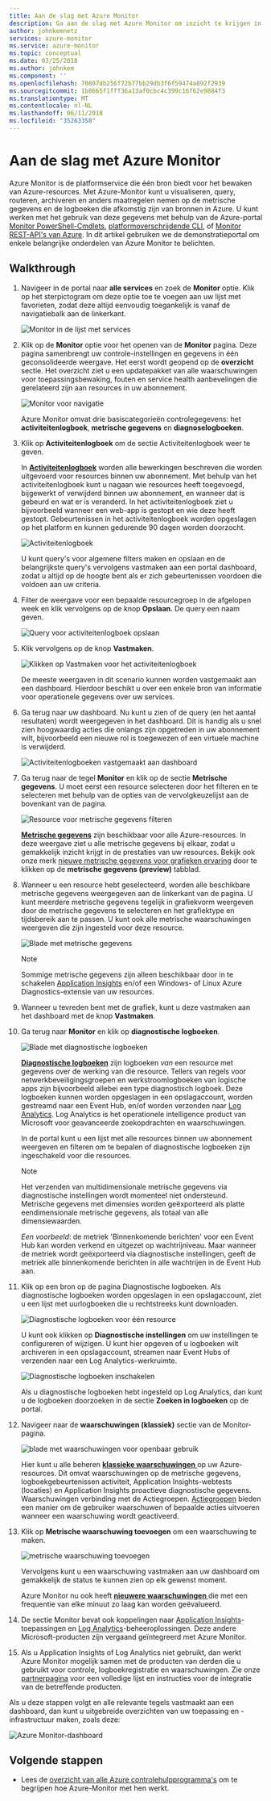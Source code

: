 ```yaml
---
title: Aan de slag met Azure Monitor
description: Ga aan de slag met Azure Monitor om inzicht te krijgen in de werking van uw resources en maatregelen te nemen op basis van gegevens.
author: johnkemnetz
services: azure-monitor
ms.service: azure-monitor
ms.topic: conceptual
ms.date: 03/25/2018
ms.author: johnkem
ms.component: ''
ms.openlocfilehash: 70807db256f72b77bb29db3f6f59474a892f2939
ms.sourcegitcommit: 1b8665f1fff36a13af0cbc4c399c16f62e9884f3
ms.translationtype: MT
ms.contentlocale: nl-NL
ms.lasthandoff: 06/11/2018
ms.locfileid: "35263358"
---
```

# <a name="get-started-with-azure-monitor"></a>Aan de slag met Azure Monitor
Azure Monitor is de platformservice die één bron biedt voor het bewaken van Azure-resources. Met Azure-Monitor kunt u visualiseren, query, routeren, archiveren en anders maatregelen nemen op de metrische gegevens en de logboeken die afkomstig zijn van bronnen in Azure. U kunt werken met het gebruik van deze gegevens met behulp van de Azure-portal [Monitor PowerShell-Cmdlets](insights-powershell-samples.md), [platformoverschrijdende CLI](insights-cli-samples.md), of [Monitor REST-API's van Azure](https://msdn.microsoft.com/library/dn931943.aspx). In dit artikel gebruiken we de demonstratieportal om enkele belangrijke onderdelen van Azure Monitor te belichten.

## <a name="walkthrough"></a>Walkthrough
1. Navigeer in de portal naar **alle services** en zoek de **Monitor** optie. Klik op het sterpictogram om deze optie toe te voegen aan uw lijst met favorieten, zodat deze altijd eenvoudig toegankelijk is vanaf de navigatiebalk aan de linkerkant.

    ![Monitor in de lijst met services](./media/monitoring-get-started/monitor-more-services.png)
2. Klik op de **Monitor** optie voor het openen van de **Monitor** pagina. Deze pagina samenbrengt uw controle-instellingen en gegevens in één geconsolideerde weergave. Het eerst wordt geopend op de **overzicht** sectie. Het overzicht ziet u een updatepakket van alle waarschuwingen voor toepassingsbewaking, fouten en service health aanbevelingen die gerelateerd zijn aan resources in uw abonnement.  

    ![Monitor voor navigatie](./media/monitoring-get-started/monitor-blade-nav.png)

    Azure Monitor omvat drie basiscategorieën controlegegevens: het **activiteitenlogboek**, **metrische gegevens** en **diagnoselogboeken**.
3. Klik op **Activiteitenlogboek** om de sectie Activiteitenlogboek weer te geven.

    In [**Activiteitenlogboek**](monitoring-overview-activity-logs.md) worden alle bewerkingen beschreven die worden uitgevoerd voor resources binnen uw abonnement. Met behulp van het activiteitenlogboek kunt u nagaan wie resources heeft toegevoegd, bijgewerkt of verwijderd binnen uw abonnement, en wanneer dat is gebeurd en wat er is veranderd. In het activiteitenlogboek ziet u bijvoorbeeld wanneer een web-app is gestopt en wie deze heeft gestopt. Gebeurtenissen in het activiteitenlogboek worden opgeslagen op het platform en kunnen gedurende 90 dagen worden doorzocht.

    ![Activiteitenlogboek](./media/monitoring-get-started/monitor-act-log-blade.png)

    U kunt query's voor algemene filters maken en opslaan en de belangrijkste query's vervolgens vastmaken aan een portal dashboard, zodat u altijd op de hoogte bent als er zich gebeurtenissen voordoen die voldoen aan uw criteria.
4. Filter de weergave voor een bepaalde resourcegroep in de afgelopen week en klik vervolgens op de knop **Opslaan**. De query een naam geven.

    ![Query voor activiteitenlogboek opslaan](./media/monitoring-get-started/monitor-act-log-save.png)
5. Klik vervolgens op de knop **Vastmaken**.

    ![Klikken op Vastmaken voor het activiteitenlogboek](./media/monitoring-get-started/monitor-act-log-pin.png)

    De meeste weergaven in dit scenario kunnen worden vastgemaakt aan een dashboard. Hierdoor beschikt u over een enkele bron van informatie voor operationele gegevens over uw services.
6. Ga terug naar uw dashboard. Nu kunt u zien of de query (en het aantal resultaten) wordt weergegeven in het dashboard. Dit is handig als u snel zien hoogwaardig acties die onlangs zijn opgetreden in uw abonnement wilt, bijvoorbeeld een nieuwe rol is toegewezen of een virtuele machine is verwijderd.

    ![Activiteitenlogboeken vastgemaakt aan dashboard](./media/monitoring-get-started/monitor-act-log-db.png)
7. Ga terug naar de tegel **Monitor** en klik op de sectie **Metrische gegevens**. U moet eerst een resource selecteren door het filteren en te selecteren met behulp van de opties van de vervolgkeuzelijst aan de bovenkant van de pagina.

    ![Resource voor metrische gegevens filteren](./media/monitoring-get-started/monitor-met-filter.png)

    [**Metrische gegevens**](monitoring-overview-metrics.md) zijn beschikbaar voor alle Azure-resources. In deze weergave ziet u alle metrische gegevens bij elkaar, zodat u gemakkelijk inzicht krijgt in de prestaties van uw resources. Bekijk ook onze merk [nieuwe metrische gegevens voor grafieken ervaring](https://aka.ms/azuremonitor/new-metrics-charts) door te klikken op de **metrische gegevens (preview)** tabblad.
8. Wanneer u een resource hebt geselecteerd, worden alle beschikbare metrische gegevens weergegeven aan de linkerkant van de pagina. U kunt meerdere metrische gegevens tegelijk in grafiekvorm weergeven door de metrische gegevens te selecteren en het grafiektype en tijdsbereik aan te passen. U kunt ook alle metrische waarschuwingen weergeven die zijn ingesteld voor deze resource.

    ![Blade met metrische gegevens](./media/monitoring-get-started/monitor-metric-blade.png)

   > [!NOTE]
   > Sommige metrische gegevens zijn alleen beschikbaar door in te schakelen [Application Insights](../application-insights/app-insights-overview.md) en/of een Windows- of Linux Azure Diagnostics-extensie van uw resources.
   >
   >

9. Wanneer u tevreden bent met de grafiek, kunt u deze vastmaken aan het dashboard met de knop **Vastmaken**.
10. Ga terug naar **Monitor** en klik op **diagnostische logboeken**.

    ![Blade met diagnostische logboeken](./media/monitoring-get-started/monitor-diaglogs-blade.png)

    [**Diagnostische logboeken**](monitoring-overview-of-diagnostic-logs.md) zijn logboeken *van* een resource met gegevens over de werking van die resource. Tellers van regels voor netwerkbeveiligingsgroepen en werkstroomlogboeken van logische apps zijn bijvoorbeeld allebei een type diagnostisch logboek. Deze logboeken kunnen worden opgeslagen in een opslagaccount, worden gestreamd naar een Event Hub, en/of worden verzonden naar [Log Analytics](../log-analytics/log-analytics-overview.md). Log Analytics is het operationele intelligence product van Microsoft voor geavanceerde zoekopdrachten en waarschuwingen.

    In de portal kunt u een lijst met alle resources binnen uw abonnement weergeven en filteren om te bepalen of diagnostische logboeken zijn ingeschakeld voor die resources.
    > [!NOTE]
    > Het verzenden van multidimensionale metrische gegevens via diagnostische instellingen wordt momenteel niet ondersteund. Metrische gegevens met dimensies worden geëxporteerd als platte eendimensionale metrische gegevens, als totaal van alle dimensiewaarden.
    >
    > *Een voorbeeld*: de metriek 'Binnenkomende berichten' voor een Event Hub kan worden verkend en uitgezet op wachtrijniveau. Maar wanneer de metriek wordt geëxporteerd via diagnostische instellingen, geeft de metriek alle binnenkomende berichten in alle wachtrijen in de Event Hub aan.
    >
    >

11. Klik op een bron op de pagina Diagnostische logboeken. Als diagnostische logboeken worden opgeslagen in een opslagaccount, ziet u een lijst met uurlogboeken die u rechtstreeks kunt downloaden.

    ![Diagnostische logboeken voor één resource](./media/monitoring-get-started/monitor-diaglogs-detail.png)

    U kunt ook klikken op **Diagnostische instellingen** om uw instellingen te configureren of wijzigen. U kunt hier opgeven of u logboeken wilt archiveren in een opslagaccount, streamen naar Event Hubs of verzenden naar een Log Analytics-werkruimte.

    ![Diagnostische logboeken inschakelen](./media/monitoring-get-started/monitor-diaglogs-enable.png)

    Als u diagnostische logboeken hebt ingesteld op Log Analytics, dan kunt u de logboeken doorzoeken in de sectie **Zoeken in logboeken** op de portal.
12. Navigeer naar de **waarschuwingen (klassiek)** sectie van de Monitor-pagina.

    ![blade met waarschuwingen voor openbaar gebruik](./media/monitoring-get-started/monitor-alerts-nopp.png)

    Hier kunt u alle beheren [ **klassieke waarschuwingen** ](monitoring-overview-alerts.md) op uw Azure-resources. Dit omvat waarschuwingen op de metrische gegevens, logboekgebeurtenissen activiteit, Application Insights-webtests (locaties) en Application Insights proactieve diagnostische gegevens. Waarschuwingen verbinding met de Actiegroepen. [Actiegroepen](monitoring-action-groups.md) bieden een manier om de gebruiker waarschuwen of bepaalde acties uitvoeren wanneer een waarschuwing wordt geactiveerd.

13. Klik op **Metrische waarschuwing toevoegen** om een waarschuwing te maken.

    ![metrische waarschuwing toevoegen](./media/monitoring-get-started/monitor-alerts-add.png)

    Vervolgens kunt u een waarschuwing vastmaken aan uw dashboard om gemakkelijk de status te kunnen zien op elk gewenst moment.

    Azure Monitor nu ook heeft [ **nieuwere waarschuwingen** ](https://aka.ms/azuremonitor/near-real-time-alerts) die met een frequentie van elke minuut zo laag kan worden geëvalueerd.

14. De sectie Monitor bevat ook koppelingen naar [Application Insights](../application-insights/app-insights-overview.md)-toepassingen en [Log Analytics](../log-analytics/log-analytics-overview.md)-beheeroplossingen. Deze andere Microsoft-producten zijn vergaand geïntegreerd met Azure Monitor.
15. Als u Application Insights of Log Analytics niet gebruikt, dan werkt Azure Monitor mogelijk samen met de producten van derden die u gebruikt voor controle, logboekregistratie en waarschuwingen. Zie onze [partnerpagina](monitoring-partners.md) voor een volledige lijst en instructies voor de integratie van de betreffende producten.

Als u deze stappen volgt en alle relevante tegels vastmaakt aan een dashboard, dan kunt u uitgebreide overzichten van uw toepassing en -infrastructuur maken, zoals deze:

![Azure Monitor-dashboard](./media/monitoring-get-started/monitor-final-dash.png)

## <a name="next-steps"></a>Volgende stappen
* Lees de [overzicht van alle Azure controlehulpprogramma's](monitoring-overview.md) om te begrijpen hoe Azure-Monitor met hen werkt.

